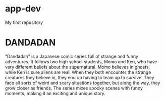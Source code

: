 # app-dev
My first repository
# DANDADAN
"Dandadan" is a Japanese comic series full of strange and funny adventures. It follows two high school students, Momo and Ken, who have very different beliefs about the supernatural. Momo believes in ghosts, while Ken is sure aliens are real. When they both encounter the strange creatures they believe in, they end up having to team up to survive. They face all sorts of weird and scary situations together, but along the way, they grow closer as friends. The series mixes spooky scenes with funny moments, making it an exciting and unique story.
